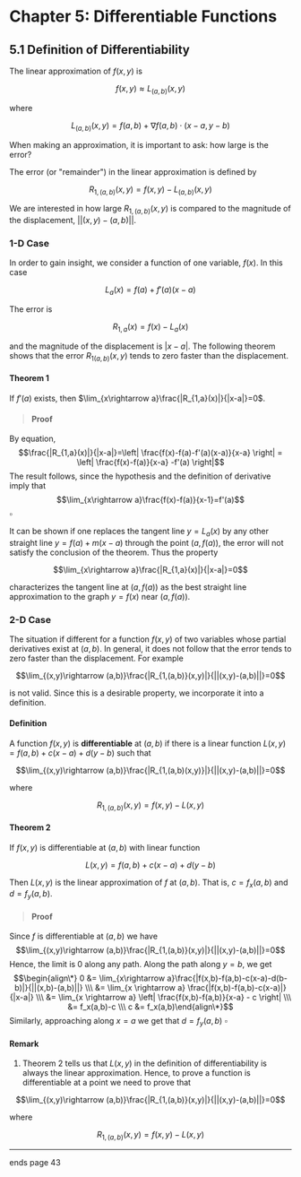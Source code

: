 # Chapter 5: Differentiable Functions

## 5.1 Definition of Differentiability

The linear approximation of $f(x,y)$ is

$$f(x,y)\approx L_{(a,b)}(x,y)$$

where

$$L_{(a,b)}(x,y)=f(a,b)+\nabla f(a,b)\cdot (x-a, y-b)$$

When making an approximation, it is important to ask: how large is the error?

The error (or "remainder") in the linear approximation is defined by

$$R_{1,(a,b)}(x,y)=f(x,y)-L_{(a,b)}(x,y)$$

We are interested in how large $R_{1,(a,b)}(x,y)$ is compared to the magnitude of the displacement, $||(x,y)-(a,b)||$.

### 1-D Case

In order to gain insight, we consider a function of one variable, $f(x)$. In this case

$$L_a(x)=f(a)+f'(a)(x-a)$$

The error is

$$R_{1,a}(x)=f(x)-L_a(x)$$

and the magnitude of the displacement is $|x-a|$. The following theorem shows that the error $R_{1(a,b)}(x,y)$ tends to zero faster than the displacement.

#### Theorem 1

If $f'(a)$ exists, then $\lim_{x\rightarrow a}\frac{|R_{1,a}(x)|}{|x-a|}=0$.

>#### Proof
By equation,
$$\frac{|R_{1,a}(x)|}{|x-a|}=\left| \frac{f(x)-f(a)-f'(a)(x-a)}{x-a} \right| = \left| \frac{f(x)-f(a)}{x-a} -f'(a) \right|$$
The result follows, since the hypothesis and the definition of derivative imply that
$$\lim_{x\rightarrow a}\frac{f(x)-f(a)}{x-1}=f'(a)$$
$\square$

It can be shown if one replaces the tangent line $y=L_a(x)$ by any other straight line $y=f(a)+m(x-a)$ through the point $(a,f(a))$, the error will not satisfy the conclusion of the theorem. Thus the property

$$\lim_{x\rightarrow a}\frac{|R_{1,a}(x)|}{|x-a|}=0$$

characterizes the tangent line at $(a,f(a))$ as the best straight line approximation to the graph $y=f(x)$ near $(a,f(a))$.

### 2-D Case

The situation if different for a function $f(x,y)$ of two variables whose partial derivatives exist at $(a,b)$. In general, it does not follow that the error tends to zero faster than the displacement. For example

$$\lim_{(x,y)\rightarrow (a,b)}\frac{|R_{1,(a,b)}(x,y)|}{||(x,y)-(a,b)||}=0$$

is not valid. Since this is a desirable property, we incorporate it into a definition.

#### Definition

A function $f(x,y)$ is **differentiable** at $(a,b)$ if there is a linear function $L(x,y)=f(a,b)+c(x-a)+d(y-b)$ such that

$$\lim_{(x,y)\rightarrow (a,b)}\frac{|R_{1,(a,b)(x,y)}|}{||(x,y)-(a,b)||}=0$$

where

$$R_{1,(a,b)}(x,y)=f(x,y)-L(x,y)$$

#### Theorem 2

If $f(x,y)$ is differentiable at $(a,b)$ with linear function

$$L(x,y)=f(a,b)+c(x-a)+d(y-b)$$

Then $L(x,y)$ is the linear approximation of $f$ at $(a,b)$. That is, $c=f_x(a,b)$ and $d=f_y(a,b)$.

>#### Proof
Since $f$ is differentiable at $(a,b)$ we have
$$\lim_{(x,y)\rightarrow (a,b)}\frac{|R_{1,(a,b)}(x,y)|}{||(x,y)-(a,b)||}=0$$
Hence, the limit is 0 along any path. Along the path along $y=b$, we get
$$\begin{align\*}
0 &= \lim_{x\rightarrow a}\frac{|f(x,b)-f(a,b)-c(x-a)-d(b-b)|}{||(x,b)-(a,b)||} \\\
&= \lim_{x \rightarrow a} \frac{|f(x,b)-f(a,b)-c(x-a)|}{|x-a|} \\\
&= \lim_{x \rightarrow a} \left| \frac{f(x,b)-f(a,b)}{x-a} - c \right| \\\
&= f_x(a,b)-c \\\
c &= f_x(a,b)\end{align\*}$$
Similarly, approaching along $x=a$ we get that $d=f_y(a,b)$
$\square$

#### Remark

1.	Theorem 2 tells us that $L(x,y)$ in the definition of differentiability is always the linear approximation. Hence, to prove a function is differentiable at a point we need to prove that

$$\lim_{(x,y)\rightarrow (a,b)}\frac{|R_{1,(a,b)}(x,y)|}{||(x,y)-(a,b)||}=0$$

where

$$R_{1,(a,b)}(x,y)=f(x,y)-L(x,y)$$

---
ends page 43